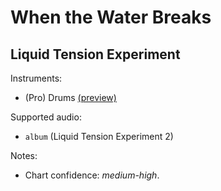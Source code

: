 # When the Water Breaks

## Liquid Tension Experiment

Instruments:

  * (Pro) Drums [(preview)](http://pages.cs.wisc.edu/~tolly/customs/?title=when-the-water-breaks&artist=liquid-tension-experiment)

Supported audio:

  * `album` (Liquid Tension Experiment 2)

Notes:

  * Chart confidence: *medium-high*.

